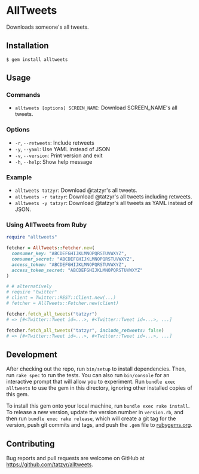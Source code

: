 # AllTweets

Downloads someone's all tweets.

## Installation

```
$ gem install alltweets
```

## Usage

### Commands

* `alltweets [options] SCREEN_NAME`: Download SCREEN_NAME's all tweets.

### Options

* `-r`, `--retweets`: Include retweets
* `-y`, `--yaml`: Use YAML instead of JSON
* `-v`, `--version`: Print version and exit
* `-h`, `--help`: Show help message

### Example

* `alltweets tatzyr`: Download @tatzyr's all tweets.
* `alltweets -r tatzyr`: Download @tatzyr's all tweets including retweets.
* `alltweets -y tatzyr`: Download @tatzyr's all tweets as YAML instead of JSON.

### Using AllTweets from Ruby

```ruby
require "alltweets"

fetcher = AllTweets::Fetcher.new(
  consumer_key: "ABCDEFGHIJKLMNOPQRSTUVWXYZ",
  consumer_secret: "ABCDEFGHIJKLMNOPQRSTUVWXYZ",
  access_token: "ABCDEFGHIJKLMNOPQRSTUVWXYZ",
  access_token_secret: "ABCDEFGHIJKLMNOPQRSTUVWXYZ"
)

# # alternatively
# require "twitter"
# client = Twitter::REST::Client.new(...)
# fetcher = AllTweets::Fetcher.new(client)

fetcher.fetch_all_tweets("tatzyr")
# => [#<Twitter::Tweet id=...>, #<Twitter::Tweet id=...>, ...]

fetcher.fetch_all_tweets("tatzyr", include_retweets: false)
# => [#<Twitter::Tweet id=...>, #<Twitter::Tweet id=...>, ...]
```

## Development

After checking out the repo, run `bin/setup` to install dependencies. Then, run `rake spec` to run the tests. You can also run `bin/console` for an interactive prompt that will allow you to experiment. Run `bundle exec alltweets` to use the gem in this directory, ignoring other installed copies of this gem.

To install this gem onto your local machine, run `bundle exec rake install`. To release a new version, update the version number in `version.rb`, and then run `bundle exec rake release`, which will create a git tag for the version, push git commits and tags, and push the `.gem` file to [rubygems.org](https://rubygems.org).

## Contributing

Bug reports and pull requests are welcome on GitHub at https://github.com/tatzyr/alltweets.
